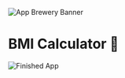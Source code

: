 ![App Brewery Banner](https://github.com/londonappbrewery/Images/blob/master/AppBreweryBanner.png)

# BMI Calculator 💪

![Finished App](https://github.com/londonappbrewery/Images/blob/master/bmi-calc-demo.gif)
